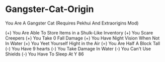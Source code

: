 # Gangster-Cat-Origin

You Are A Gangster Cat (Requires Pekhui And Extraorigins Mod)

(+) You Are Able To Store Items in a Shulk-Like Inventory
(+) You Scare Creepers
(+) You Take 0 Fall Damage
(+) You Have Night Vision When Not In Water
(+) You Yeet Yourself Hight in the Air
(=) You Are Half A Block Tall
(-) You Have 9 hearts
(-) You Take Damage In Water
(-) You Can't Use Shields
(-) You Have To Sleep At Y 86 
